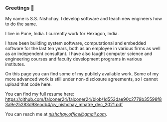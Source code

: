 ### Greetings 👋

My name is S.S. Nishchay. I develop software and teach new engineers how to do the same.

I live in Pune, India. I currently work for Hexagon, India.

I have been building system software, computational and embedded software for the last ten years, both as an employee in various firms as well as an independent consultant.
I have also taught computer science and engineering courses and faculty development programs in various institutes.

On this page you can find some of my publicly available work. Some of my more advanced work is still under non-disclosure agreements, so I cannot upload that code here.

You can find my full resume here: https://github.com/falconer24/falconer24/blob/1d553dae90c2779b35598f83a9e25283d98eadb4/cv_nishchay_mhatre_dec_2021.pdf

You can reach me at *nishchay.office@gmail.com*.

<!--
**falconer24/falconer24** is a ✨ _special_ ✨ repository because its `README.md` (this file) appears on your GitHub profile.

Here are some ideas to get you started:

- 🔭 I’m currently working on ...
- 🌱 I’m currently learning ...
- 👯 I’m looking to collaborate on ...
- 🤔 I’m looking for help with ...
- 💬 Ask me about ...
- 📫 How to reach me: ...
- 😄 Pronouns: ...
- ⚡ Fun fact: ...
-->
